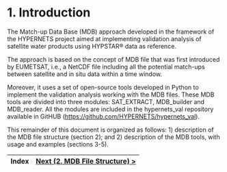 # **1. Introduction**

The Match-up Data Base (MDB) approach developed in the framework of the HYPERNETS project aimed at implementing validation analysis of satellite water products using HYPSTAR® data as reference.
 
The approach is based on the concept of MDB file that was first introduced by EUMETSAT, i.e., a NetCDF file including all the potential match-ups between satellite and in situ data within a time window. 

Moreover, it uses a set of open-source tools developed in Python to implement the validation analysis working with the MDB files. These MDB tools are divided into three modules: SAT_EXTRACT, MDB_builder and MDB_reader. All the modules are included in the hypernets_val repository available in GitHUB (https://github.com/HYPERNETS/hypernets_val).

This remainder of this document is organized as follows: 1) description of the MDB file structure (section 2); and 2) description of the MDB tools, with usage and examples (sections 3-5).

| Index | [Next (2. MDB File Structure) >](MDB_file_structure.md) |
| :------:| -----------:|
